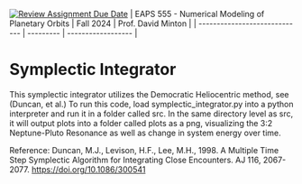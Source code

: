 [![Review Assignment Due Date](https://classroom.github.com/assets/deadline-readme-button-22041afd0340ce965d47ae6ef1cefeee28c7c493a6346c4f15d667ab976d596c.svg)](https://classroom.github.com/a/66P0wrm1)
| EAPS 555 - Numerical Modeling of Planetary Orbits | Fall 2024 | Prof. David Minton |
| ----------------------------- | --------- | ------------------ |

# Symplectic Integrator

This symplectic integrator utilizes the Democratic Heliocentric method, see (Duncan, et al.)
To run this code, load symplectic_integrator.py into a python interpreter and run it in a folder called src. In the same directory level as src, it will output plots into a folder called plots as a png, visualizing the 3:2 Neptune-Pluto Resonance as well as change in system energy over time.

Reference:
Duncan, M.J., Levison, H.F., Lee, M.H., 1998. A Multiple Time Step Symplectic Algorithm for Integrating Close
        Encounters. AJ 116, 2067-2077. https://doi.org/10.1086/300541

